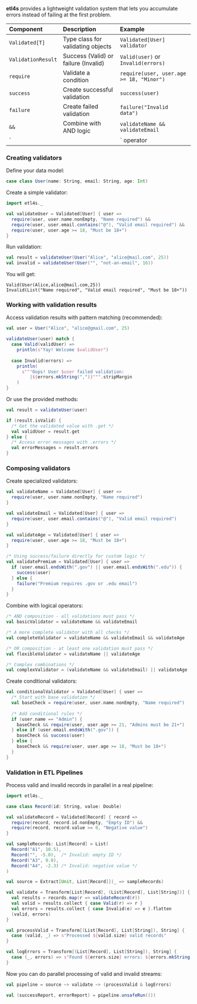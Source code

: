 
**etl4s** provides a lightweight validation system that lets you accumulate errors instead of failing at the first problem. 

| Component | Description | Example |
|:----------|:------------|:--------|
| `Validated[T]` | Type class for validating objects | `Validated[User] validator` |
| `ValidationResult` | Success (Valid) or failure (Invalid) | `Valid(user)` or `Invalid(errors)` |
| `require` | Validate a condition | `require(user, user.age >= 18, "Minor")` |
| `success` | Create successful validation | `success(user)` |
| `failure` | Create failed validation | `failure("Invalid data")` |
| `&&` | Combine with AND logic | `validateName && validateEmail` |
| `||` operator | Combine with OR logic | `isPremium || isAdmin` |

### Creating validators

Define your data model:
```scala
case class User(name: String, email: String, age: Int)
```

Create a simple validator:
```scala
import etl4s._

val validateUser = Validated[User] { user =>
  require(user, user.name.nonEmpty, "Name required") &&
  require(user, user.email.contains("@"), "Valid email required") &&
  require(user, user.age >= 18, "Must be 18+")
}
```

Run validation:
```scala
val result = validateUser(User("Alice", "alice@mail.com", 25))
val invalid = validateUser(User("", "not-an-email", 16))
```

You will get:
```
Valid(User(Alice,alice@mail.com,25))
Invalid(List("Name required", "Valid email required", "Must be 18+"))
```

### Working with validation results

Access validation results with pattern matching (recommended):
```scala
val user = User("Alice", "alice@gmail.com", 25)

validateUser(user) match {
  case Valid(validUser) => 
    println(s"Yay! Welcome $validUser")
    
  case Invalid(errors) => 
    println(
      s"""Oops! User $user failed validation:
         |${errors.mkString(",")}""".stripMargin
    )
}
```

Or use the provided methods:
```scala
val result = validateUser(user)

if (result.isValid) {
  /* Get the validated value with .get */
  val validUser = result.get
} else {
  /* Access error messages with .errors */
  val errorMessages = result.errors
}
```

### Composing validators

Create specialized validators:
```scala
val validateName = Validated[User] { user => 
  require(user, user.name.nonEmpty, "Name required") 
}

val validateEmail = Validated[User] { user =>
  require(user, user.email.contains("@"), "Valid email required")
}

val validateAge = Validated[User] { user => 
  require(user, user.age >= 18, "Must be 18+")
}

/* Using success/failure directly for custom logic */
val validatePremium = Validated[User] { user =>
  if (user.email.endsWith(".gov") || user.email.endsWith(".edu")) {
    success(user)
  } else {
    failure("Premium requires .gov or .edu email")
  }
}
```

Combine with logical operators:
```scala
/* AND composition - all validations must pass */
val basicValidator = validateName && validateEmail

/* A more complete validator with all checks */
val completeValidator = validateName && validateEmail && validateAge

/* OR composition - at least one validation must pass */
val flexibleValidator = validateName || validateAge 

/* Complex combinations */
val complexValidator = (validateName && validateEmail) || validateAge
```

Create conditional validators:
```scala
val conditionalValidator = Validated[User] { user =>
  /* Start with base validation */
  val baseCheck = require(user, user.name.nonEmpty, "Name required")
  
  /* Add conditional rules */
  if (user.name == "Admin") {
    baseCheck && require(user, user.age >= 21, "Admins must be 21+")
  } else if (user.email.endsWith(".gov")) {
    baseCheck && success(user)
  } else {
    baseCheck && require(user, user.age >= 18, "Must be 18+")
  }
}
```

### Validation in ETL Pipelines

Process valid and invalid records in parallel in a real pipeline:

```scala
import etl4s._

case class Record(id: String, value: Double)

val validateRecord = Validated[Record] { record =>
  require(record, record.id.nonEmpty, "Empty ID") &&
  require(record, record.value >= 0, "Negative value")
}

val sampleRecords: List[Record] = List(
  Record("A1", 10.5),
  Record("", -5.0),  /* Invalid: empty ID */
  Record("A3", 0.0),
  Record("A4", -2.3) /* Invalid: negative value */
)

val source = Extract[Unit, List[Record]](_ => sampleRecords)

val validate = Transform[List[Record], (List[Record], List[String])] { records =>
  val results = records.map(r => validateRecord(r))
  val valid = results.collect { case Valid(r) => r }
  val errors = results.collect { case Invalid(e) => e }.flatten
  (valid, errors)
}

val processValid = Transform[(List[Record], List[String]), String] { 
  case (valid, _) => s"Processed ${valid.size} valid records" 
}

val logErrors = Transform[(List[Record], List[String]), String] { 
  case (_, errors) => s"Found ${errors.size} errors: ${errors.mkString(", ")}" 
}
```

Now you can do parallel processing of valid and invalid streams:
```scala
val pipeline = source ~> validate ~> (processValid & logErrors)

val (successReport, errorReport) = pipeline.unsafeRun(())
```
